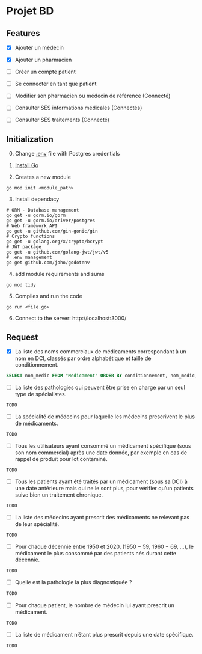 # Projet BD

## Features

- [x] Ajouter un médecin
- [x] Ajouter un pharmacien
- [ ] Créer un compte patient
- [ ] Se connecter en tant que patient
- [ ] Modifier son pharmacien ou médecin de référence (Connecté)
- [ ] Consulter SES informations médicales (Connectés)
- [ ] Consulter SES traitements (Connecté)


## Initialization
0. Change [.env](.env) file with Postgres credentials

1. [Install Go](https://go.dev/doc/install)

2. Creates a new module
```Shell
go mod init <module_path>
```
3. Install dependacy
```Shell
# ORM - Database management
go get -u gorm.io/gorm
go get -u gorm.io/driver/postgres
# Web framework API
go get -u github.com/gin-gonic/gin
# Crypto functions
go get -u golang.org/x/crypto/bcrypt
# JWT package
go get -u github.com/golang-jwt/jwt/v5
# .env management
go get github.com/joho/godotenv
```

4. add module requirements and sums
```Shell
go mod tidy
```

5. Compiles and run the code
```Shell
go run <file.go>
```

6. Connect to the server:
   http://localhost:3000/


## Request

- [X] La liste des noms commerciaux de médicaments correspondant à un nom en DCI, classés par ordre alphabétique et taille de conditionnement.

```SQL
SELECT nom_medic FROM "Medicament" ORDER BY conditionnement, nom_medic;
```

- [ ] La liste des pathologies qui peuvent être prise en charge par un seul type de spécialistes.

```SQL
TODO
```

- [ ] La spécialité de médecins pour laquelle les médecins prescrivent le plus de médicaments.

```SQL
TODO
```

- [ ] Tous les utilisateurs ayant consommé un médicament spécifique (sous son nom commercial) après une date donnée, par exemple en cas de rappel de produit pour lot contaminé.

```SQL
TODO
```

- [ ] Tous les patients ayant été traités par un médicament (sous sa DCI) à une date antérieure mais qui ne le sont plus, pour vérifier qu’un patients suive bien un traitement chronique.

```SQL
TODO
```

- [ ] La liste des médecins ayant prescrit des médicaments ne relevant pas de leur spécialité.

```SQL
TODO
```

- [ ] Pour chaque décennie entre 1950 et 2020, (1950 − 59, 1960 − 69, ...), le médicament le plus consommé par des patients nés durant cette décennie.

```SQL
TODO
```

- [ ] Quelle est la pathologie la plus diagnostiquée ?

```SQL
TODO
```

- [ ] Pour chaque patient, le nombre de médecin lui ayant prescrit un médicament.

```SQL
TODO
```

- [ ] La liste de médicament n’étant plus prescrit depuis une date spécifique.

```SQL
TODO
```

